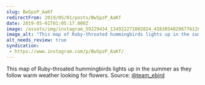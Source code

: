 ```yaml
---
slug: Bw5pzP_AaKf
redirectFrom: 2019/05/01/posts/Bw5pzP_AaKf
date: 2019-05-01T01:05:17.000Z
image: /assets/img/instagram_59229434_134922271002824_4163054829677612806_n_17849633716418761.mp4
image_alt: "This map of Ruby-throated hummingbirds lights up in the summer as they follow warm weather looking for flowers."
alt_needs_review: true
syndication:
 - https://www.instagram.com/p/Bw5pzP_AaKf/
---
```


This map of Ruby-throated hummingbirds lights up in the summer as they follow warm weather looking for flowers.
Source: [@team_ebird](https://www.instagram.com/team_ebird/)

